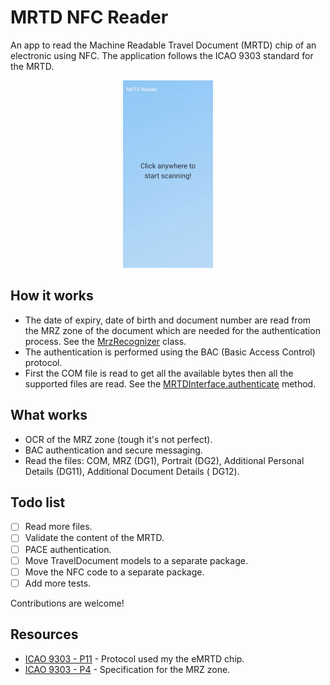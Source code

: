 # MRTD NFC Reader

An app to read the Machine Readable Travel Document (MRTD) chip of an electronic using NFC.
The application follows the ICAO 9303 standard for the MRTD.


<p align="center">
<img src="docs/screen.gif" alt="screen capture" height="300">
</p>

## How it works

- The date of expiry, date of birth and document number are read from the MRZ zone of the document which are needed for
  the authentication process. See the [MrzRecognizer](lib/src/components/ocr/mrz_recognizer.dart) class.
- The authentication is performed using the BAC (Basic Access Control) protocol.
- First the COM file is read to get all the available bytes then all the supported files are read. See
  the [MRTDInterface\.authenticate](lib/src/components/nfc/mrtd_interface.dart#35) method.

## What works

- OCR of the MRZ zone (tough it's not perfect).
- BAC authentication and secure messaging.
- Read the files: COM, MRZ (DG1), Portrait (DG2), Additional Personal Details (DG11), Additional Document Details (
  DG12).

## Todo list

- [ ] Read more files.
- [ ] Validate the content of the MRTD.
- [ ] PACE authentication.
- [ ] Move TravelDocument models to a separate package.
- [ ] Move the NFC code to a separate package.
- [ ] Add more tests.

Contributions are welcome!

## Resources

- [ICAO 9303 - P11](https://www.icao.int/publications/Documents/9303_p11_cons_en.pdf) - Protocol used my the eMRTD chip.
- [ICAO 9303 - P4](https://www.icao.int/publications/Documents/9303_p4_cons_en.pdf) - Specification for the MRZ zone. 